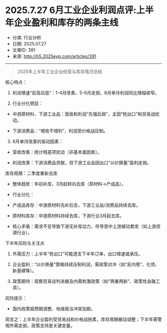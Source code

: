 # 2025.7.27   6月工业企业利润点评:上半年企业盈利和库存的两条主线

- 分类: 行业分析
- 日期: 2025.07.27
- 文章ID: 391
- 来源: http://h5.2025eyp.com/articles/391

---

> 2025年上半年工业企业经营与库存情况总结

核心特点：

1. 利润增速“前高后低”：1-4月改善，5-6月走弱，6月单月利润同比降幅收窄。

2. 行业分化明显：

- 中游原材料、下游工业品：营收和利润“先强后弱”，主因“抢出口”和贸易战扰动。

- 下游消费品：“增收不增利”，利润受价格战压制。

3. 6月单月改善的驱动因素：

- 营收改善：统计残差项扰动（非基本面因素）。

- 利润改善：下游消费品贡献，但下游工业品因出口“以价换量”盈利走弱。

库存周期：二季度重新去库

- 整体趋势：年初补库，3月起转向去库（原材料→产成品）。

- 行业分化：

- 产成品库存：中游原材料先补后去，下游工业品/消费品持续去库。

- 原材料库存：中游原材料持续去库，下游行业3月起去库。

- 核心矛盾：需求不足导致下游无补库动力，传导至中上游被动累库（如上游资源行业）。

下半年风险与关注点

1. 外需压力：上半年“抢出口”可能透支下半年订单，出口增速或承压。

2. 企业盈利：“以价换量”策略持续压制利润，需政策对冲（如“反内卷”、化债、新基建等）。

3. 政策期待：观察贸易谈判进展及内需刺激政策（如“两重两新”、政策性金融工具）。

风险提示：

- 国内政策超预期调整、地缘政治冲突加剧。

简言之：上半年企业盈利受贸易战和价格战拖累，库存周期被动调整；下半年需警惕外需走弱，政策支持是关键变量。
